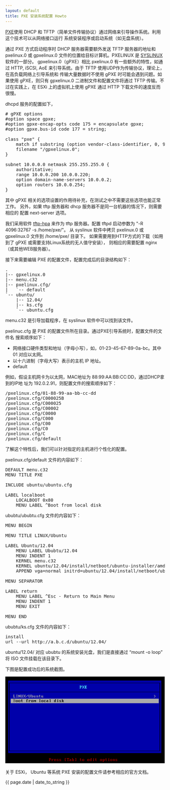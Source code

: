 ```yaml
---
layout: default
title: PXE 安装系统配置 Howto
---
```


[PXE](http://en.wikipedia.org/wiki/Preboot_Execution_Environment)使用 DHCP 和
TFTP（简单文件传输协议）通过网络来引导操作系统。利用这个技术可以从网络接口运行
系统安装程序或启动系统（如无盘系统）。

通过 PXE 方式启动程序时 DHCP 服务器需要额外发送 TFTP 服务器的地址和 pxelinux.0
 或 gpxelinux.0 文件的位置给目标计算机。PXELINUX 是
[SYSLINUX](http://www.kernel.org/pub/linux/utils/boot/syslinux/) 软件的一部分。
gpxelinux.0（gPXE）相比 pxelinux.0 有一些额外的特性，如通过 HTTP, iSCSI, AoE
来引导系统。由于 TFTP 使用UDP作为传输协议，理论上，在高负载网络上引导系统和
传输大量数据时不使用 gPXE 时可能会遇到问题。如果使用 gPXE，则只有 gpxelinux.0
 二进制文件和配置文件将通过 TFTP 传输。不过在实践上，在 ESXi 上的虚拟机上使用
gPXE 通过 HTTP 下载文件的速度反而很慢。

dhcpd 服务的配置如下，

<pre>
# gPXE options
#option space gpxe;
#option gpxe-encap-opts code 175 = encapsulate gpxe;
#option gpxe.bus-id code 177 = string;

class "pxe" {
    match if substring (option vendor-class-identifier, 0, 9) = "PXEClient";
    filename "/gpxelinux.0";
}

subnet 10.0.0.0 netmask 255.255.255.0 {
    authoritative;
    range 10.0.0.200 10.0.0.220;
    option domain-name-servers 10.0.0.2;
    option routers 10.0.0.254;
}
</pre>

其中 gPXE 相关的选项设置的作用待补充，在测试之中不需要这些选项也能正常工作。
另外，如果 tftp 服务器和 dhcp 服务器不是同一台机器的情况下，则需要相应的
配置 next-server 选项。

我们采用软件 [tftp-hpa](http://www.kernel.org/pub/software/network/tftp/)
来作为 tftp 服务器。配置 tftpd 启动参数为 "-R 4096:32767 -s /home/pxe/"。
从 syslinux 软件中拷贝 pxelinux.0 或 gpxelinux.0 文件到 /home/pxe/ 目录下。
如果需要用到HTTP方式的下载（如用到了 gPXE 或需要支持Linux系统的无人值守安装），
则相应的需要配置 nginx （或其他WEB服务器）。

接下来需要编辑 PXE 的配置文件，配置完成后的目录结构如下：

<pre>
.
|-- gpxelinux.0
|-- menu.c32
|-- pxelinux.cfg/
|   `-- default
`-- ubuntu/
    |-- 12.04/
    |-- ks.cfg
    `-- ubuntu.cfg
</pre>

menu.c32 是引导加载程序，在 syslinux 软件中可以找到该文件。

pxelinuc.cfg 是 PXE 的配置文件所在目录。通过PXE引导系统时，配置文件的文件名
搜索顺序如下：

- 网络接口硬件类型和地址（字母小写），如，01-23-45-67-89-0a-bc。其中 01 对应以太网。
- 以十六进制（字母大写）表示的主机 IP 地址。
- default

例如，假设主机网卡为以太网，MAC地址为 88:99:AA:BB:CC:DD，通过DHCP拿到的IP地
址为 192.0.2.91，则配置文件的搜索顺序如下：

<pre>
/pxelinux.cfg/01-88-99-aa-bb-cc-dd
/pxelinux.cfg/C000025B
/pxelinux.cfg/C000025
/pxelinux.cfg/C00002
/pxelinux.cfg/C0000
/pxelinux.cfg/C000
/pxelinux.cfg/C00
/pxelinux.cfg/C0
/pxelinux.cfg/C
/pxelinux.cfg/default
</pre>

了解这个特性后，我们可以针对指定的主机进行个性化的配置。

pxelinux.cfg/default 文件的内容如下：

<pre>
DEFAULT menu.c32
MENU TITLE PXE

INCLUDE ubuntu/ubuntu.cfg

LABEL localboot
    LOCALBOOT 0x80
    MENU LABEL ^Boot from local disk
</pre>

ububtu/ububtu.cfg 文件的内容如下：

<pre>
MENU BEGIN

MENU TITLE LINUX/Ubuntu

LABEL Ubuntu/12.04
    MENU LABEL Ububtu/12.04
    MENU INDENT 1
    KERNEL menu.c32
    KERNEL ubuntu/12.04/install/netboot/ubuntu-installer/amd64/linux
    APPEND vga=normal initrd=ubuntu/12.04/install/netboot/ubuntu-installer/amd64/initrd.gz ks=http://a.b.c.d/ubuntu/ks.cfg --

MENU SEPARATOR

LABEL return
    MENU LABEL ^Esc - Return to Main Menu
    MENU INDENT 1
    MENU EXIT

MENU END
</pre>

ububtu/ks.cfg 文件的内容如下：

<pre>
install
url --url http://a.b.c.d/ubuntu/12.04/
</pre>

ubuntu/12.04/ 对应 ububtu 的系统安装光盘，我们是直接通过 “mount -o loop” 将
ISO 文件挂载在该目录下。

下图是配置成功后的系统截图。

![PXE Menu](/image/pxe-menu.png)

关于 ESXi， Ubuntu 等系统 PXE 安装的配置文件请参考相应的官方文档。

{{ page.date | date_to_string }}
